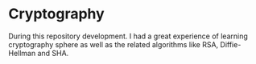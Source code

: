 # Cryptography
During this repository development. I had a great experience of learning cryptography sphere as well as the related algorithms like RSA, Diffie-Hellman and SHA.

